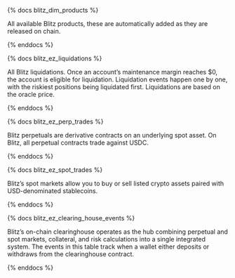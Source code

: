 {% docs blitz_dim_products %}

All available Blitz products, these are automatically added as they are released on chain.


{% enddocs %}

{% docs blitz_ez_liquidations %}

All Blitz liquidations. Once an account’s maintenance margin reaches $0, the account is eligible for liquidation. Liquidation events happen one by one, with the riskiest positions being liquidated first. Liquidations are based on the oracle price.


{% enddocs %}

{% docs blitz_ez_perp_trades %}

Blitz perpetuals are derivative contracts on an underlying spot asset. On Blitz, all perpetual contracts trade against USDC.

{% enddocs %}

{% docs blitz_ez_spot_trades %}

Blitz’s spot markets allow you to buy or sell listed crypto assets paired with USD-denominated stablecoins.

{% enddocs %}

{% docs blitz_ez_clearing_house_events %}

Blitz’s on-chain clearinghouse operates as the hub combining perpetual and spot markets, collateral, and risk calculations into a single integrated system. The events in this table track when a wallet either deposits or withdraws from the clearinghouse contract.

{% enddocs %}